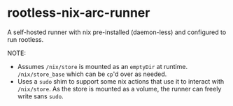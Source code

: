 # rootless-nix-arc-runner

A self-hosted runner with nix pre-installed (daemon-less) and configured to run rootless.

NOTE:
- Assumes `/nix/store` is mounted as an `emptyDir` at runtime. `/nix/store_base` which can be `cp`'d over as needed.
- Uses a `sudo` shim to support some nix actions that use it to interact with `/nix/store`. As the store is mounted as a volume, the runner can freely write sans `sudo`.
